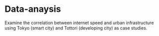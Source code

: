 # Data-anaysis
Examine the correlation between internet speed and urban infrastructure using Tokyo (smart city) and Tottori (developing city) as case studies.
